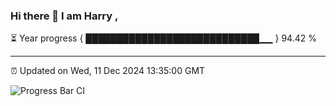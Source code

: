 ### Hi there 👋 I am Harry , 

⏳ Year progress { ████████████████████████████▁▁ } 94.42 %

---

⏰ Updated on Wed, 11 Dec 2024 13:35:00 GMT

![Progress Bar CI](https://github.com/duykhang68/duykhang68/workflows/Progress%20Bar%20CI/badge.svg)
